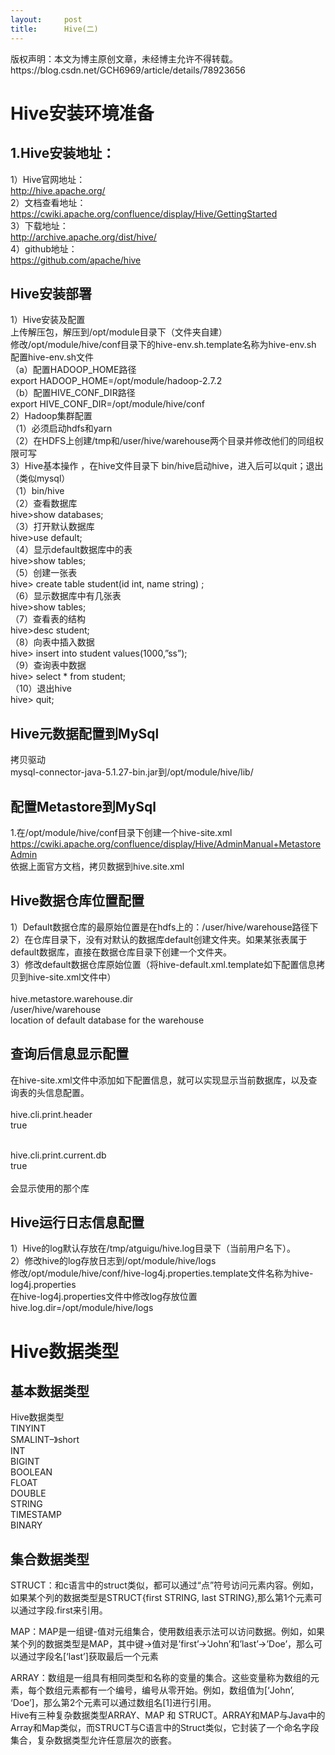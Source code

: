 ```yaml
---
layout:     post
title:      Hive(二)
---
```

<div id="article_content" class="article_content clearfix csdn-tracking-statistics" data-pid="blog" data-mod="popu_307" data-dsm="post">
								<div class="article-copyright">
					版权声明：本文为博主原创文章，未经博主允许不得转载。					https://blog.csdn.net/GCH6969/article/details/78923656				</div>
								            <div id="content_views" class="markdown_views prism-atom-one-dark">
							<!-- flowchart 箭头图标 勿删 -->
							<svg xmlns="http://www.w3.org/2000/svg" style="display: none;"><path stroke-linecap="round" d="M5,0 0,2.5 5,5z" id="raphael-marker-block" style="-webkit-tap-highlight-color: rgba(0, 0, 0, 0);"></path></svg>
							<h1 id="hive安装环境准备">Hive安装环境准备</h1>



<h2 id="1hive安装地址">1.Hive安装地址：</h2>

<p>1）Hive官网地址： <br>
<a href="http://hive.apache.org/" rel="nofollow" target="_blank">http://hive.apache.org/</a> <br>
2）文档查看地址： <br>
<a href="https://cwiki.apache.org/confluence/display/Hive/GettingStarted" rel="nofollow" target="_blank">https://cwiki.apache.org/confluence/display/Hive/GettingStarted</a> <br>
3）下载地址： <br>
<a href="http://archive.apache.org/dist/hive/" rel="nofollow" target="_blank">http://archive.apache.org/dist/hive/</a> <br>
4）github地址： <br>
<a href="https://github.com/apache/hive" rel="nofollow" target="_blank">https://github.com/apache/hive</a></p>



<h2 id="hive安装部署">Hive安装部署</h2>

<p>1）Hive安装及配置 <br>
上传解压包，解压到/opt/module目录下（文件夹自建） <br>
修改/opt/module/hive/conf目录下的hive-env.sh.template名称为hive-env.sh <br>
配置hive-env.sh文件 <br>
    （a）配置HADOOP_HOME路径 <br>
export HADOOP_HOME=/opt/module/hadoop-2.7.2 <br>
    （b）配置HIVE_CONF_DIR路径 <br>
export HIVE_CONF_DIR=/opt/module/hive/conf <br>
2）Hadoop集群配置 <br>
    （1）必须启动hdfs和yarn <br>
    （2）在HDFS上创建/tmp和/user/hive/warehouse两个目录并修改他们的同组权限可写 <br>
3）Hive基本操作 ，在hive文件目录下 bin/hive启动hive，进入后可以quit；退出（类似mysql） <br>
（1）bin/hive <br>
（2）查看数据库 <br>
    hive&gt;show databases; <br>
（3）打开默认数据库 <br>
    hive&gt;use default; <br>
（4）显示default数据库中的表 <br>
    hive&gt;show tables; <br>
（5）创建一张表 <br>
    hive&gt; create table student(id int, name string) ; <br>
（6）显示数据库中有几张表 <br>
    hive&gt;show tables; <br>
（7）查看表的结构 <br>
    hive&gt;desc student; <br>
（8）向表中插入数据 <br>
hive&gt; insert into student values(1000,”ss”); <br>
（9）查询表中数据 <br>
    hive&gt; select * from student; <br>
（10）退出hive <br>
    hive&gt; quit;</p>



<h2 id="hive元数据配置到mysql">Hive元数据配置到MySql</h2>

<p>拷贝驱动 <br>
mysql-connector-java-5.1.27-bin.jar到/opt/module/hive/lib/</p>



<h2 id="配置metastore到mysql">配置Metastore到MySql</h2>

<p>1.在/opt/module/hive/conf目录下创建一个hive-site.xml <br>
<a href="https://cwiki.apache.org/confluence/display/Hive/AdminManual+MetastoreAdmin" rel="nofollow" target="_blank">https://cwiki.apache.org/confluence/display/Hive/AdminManual+MetastoreAdmin</a> <br>
依据上面官方文档，拷贝数据到hive.site.xml <br>
</p>

<h2 id="hive数据仓库位置配置">Hive数据仓库位置配置</h2>

<p>1）Default数据仓库的最原始位置是在hdfs上的：/user/hive/warehouse路径下 <br>
    2）在仓库目录下，没有对默认的数据库default创建文件夹。如果某张表属于default数据库，直接在数据仓库目录下创建一个文件夹。 <br>
    3）修改default数据仓库原始位置（将hive-default.xml.template如下配置信息拷贝到hive-site.xml文件中） <br>
 <br>
hive.metastore.warehouse.dir <br>
/user/hive/warehouse <br>
location of default database for the warehouse <br>
</p>

<h2 id="查询后信息显示配置">查询后信息显示配置</h2>

<p>在hive-site.xml文件中添加如下配置信息，就可以实现显示当前数据库，以及查询表的头信息配置。 <br>
 <br>
    hive.cli.print.header <br>
    true <br>
</p>

<p> <br>
    hive.cli.print.current.db <br>
    true <br>
 <br>
会显示使用的那个库</p>

<h2 id="hive运行日志信息配置">Hive运行日志信息配置</h2>

<p>1）Hive的log默认存放在/tmp/atguigu/hive.log目录下（当前用户名下）。 <br>
2）修改hive的log存放日志到/opt/module/hive/logs <br>
修改/opt/module/hive/conf/hive-log4j.properties.template文件名称为hive-log4j.properties <br>
在hive-log4j.properties文件中修改log存放位置 hive.log.dir=/opt/module/hive/logs</p>



<h1 id="hive数据类型">Hive数据类型</h1>



<h2 id="基本数据类型">基本数据类型</h2>

<p>Hive数据类型 <br>
TINYINT <br>
SMALINT–》short <br>
INT <br>
BIGINT <br>
BOOLEAN <br>
FLOAT <br>
DOUBLE <br>
STRING <br>
TIMESTAMP <br>
BINARY</p>

<h2 id="集合数据类型">集合数据类型</h2>

<p>STRUCT：和c语言中的struct类似，都可以通过“点”符号访问元素内容。例如，如果某个列的数据类型是STRUCT{first STRING, last STRING},那么第1个元素可以通过字段.first来引用。</p>

<p>MAP：MAP是一组键-值对元组集合，使用数组表示法可以访问数据。例如，如果某个列的数据类型是MAP，其中键-&gt;值对是’first’-&gt;’John’和’last’-&gt;’Doe’，那么可以通过字段名[‘last’]获取最后一个元素</p>

<p>ARRAY：数组是一组具有相同类型和名称的变量的集合。这些变量称为数组的元素，每个数组元素都有一个编号，编号从零开始。例如，数组值为[‘John’, ‘Doe’]，那么第2个元素可以通过数组名[1]进行引用。 <br>
Hive有三种复杂数据类型ARRAY、MAP 和 STRUCT。ARRAY和MAP与Java中的Array和Map类似，而STRUCT与C语言中的Struct类似，它封装了一个命名字段集合，复杂数据类型允许任意层次的嵌套。</p>            </div>
						<link href="https://csdnimg.cn/release/phoenix/mdeditor/markdown_views-9e5741c4b9.css" rel="stylesheet">
                </div>